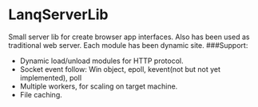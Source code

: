 # LanqServerLib
 Small server lib for create browser app interfaces. Also has been used as traditional web server. 
 Each module has been dynamic site.
###Support:
  + Dynamic load/unload modules for HTTP protocol.
  + Socket event follow: Win object, epoll, kevent(not but not yet implemented), poll
  + Multiple workers, for scaling on target machine.
  + File caching.
  
  
